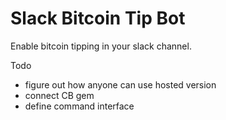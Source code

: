 # Slack Bitcoin Tip Bot
Enable bitcoin tipping in your slack channel.



Todo
- figure out how anyone can use hosted version
- connect CB gem
- define command interface
